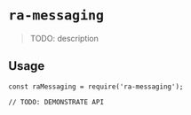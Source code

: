 # `ra-messaging`

> TODO: description

## Usage

```
const raMessaging = require('ra-messaging');

// TODO: DEMONSTRATE API
```
